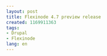 ```yaml
---
layout: post
title: Flexinode 4.7 preview release
created: 1169911363
tags:
- Drupal
- Flexinode
lang: en
---
```


